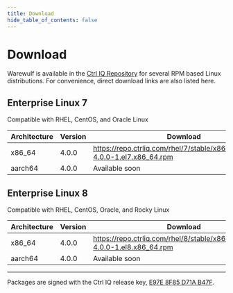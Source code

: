 ```yaml
---
title: Download
hide_table_of_contents: false
---
```

# Download
Warewulf is available in the [Ctrl IQ Repository](https://repo.ctrliq.com) for several RPM based Linux distributions. For convenience, direct download links are also listed here.

## Enterprise Linux 7
Compatible with RHEL, CentOS, and Oracle Linux

| Architecture | Version | Download
| ---          | ---     | ---
| x86_64       | 4.0.0   | https://repo.ctrliq.com/rhel/7/stable/x86_64/warewulf-4.0.0-1.el7.x86_64.rpm
| aarch64      | 4.0.0   | Available soon

## Enterprise Linux 8
Compatible with RHEL, CentOS, Oracle, and Rocky Linux

| Architecture | Version | Download
| ---          | ---     | ---
| x86_64       | 4.0.0   | https://repo.ctrliq.com/rhel/8/stable/x86_64/warewulf-4.0.0-1.el8.x86_64.rpm
| aarch64      | 4.0.0   | Available soon


---

Packages are signed with the Ctrl IQ release key, [E97E 8F85 D71A B47F](https://repo.ctrliq.com/gpg).
